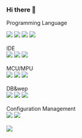 ### Hi there 👋

<!--
**yong-ggori/yong-ggori** is a ✨ _special_ ✨ repository because its `README.md` (this file) appears on your GitHub profile.

Here are some ideas to get you started:

- 🔭 I’m currently working on ...
- 🌱 I’m currently learning ...
- 👯 I’m looking to collaborate on ...
- 🤔 I’m looking for help with ...
- 💬 Ask me about ...
- 📫 How to reach me: ...
- 😄 Pronouns: ...
- ⚡ Fun fact: ...
-->
Programming Language
<div>
  <img src="https://img.shields.io/badge/C-A8B9CC?style=flat-square&logo=C&logoColor=white"/> 
  <img src="https://img.shields.io/badge/C++-00599C?style=flat-square&logo=C%2B%2B&logoColor=white"/>
  <img src="https://img.shields.io/badge/Python-3776AB?style=flat-square&logo=Python&logoColor=white"/> 
  <img src="https://img.shields.io/badge/Java-007396?style=flat-square&logo=Java&logoColor=white"/> 
 </div>
<br>
 IDE
 <div>
   <img src="https://img.shields.io/badge/Visual Studio-5C2D91?style=flat-square&logo=Visual Studio&logoColor=white"/> 
   <img src="https://img.shields.io/badge/Visual Studio Code-007ACC?style=flat-square&logo=Visual Studio&logoColor=white"/> 
   <img src="https://img.shields.io/badge/Eclipse IDE-2C2255?style=flat-square&logo=Eclipse IDE&logoColor=white"/> 
 </div>
 <br>
   MCU/MPU
 <div>
  <img src="https://img.shields.io/badge/Arduino-00979D?style=flat-square&logo=Arduino&logoColor=white"/> 
  <img src="https://img.shields.io/badge/STM32-03234B?style=flat-square&logo=STMicroelectronics&logoColor=white"/>
  <img src="https://img.shields.io/badge/Raspberry Pi-A22846?style=flat-square&logo=Raspberry Pi&logoColor=white"/>
 </div>
 <br>
   DB&wep
 <div>
  <img src="https://img.shields.io/badge/Microsoft SQL Server-CC2927?style=flat-square&logo=Microsoft SQL Server&logoColor=white"/>
  <img src="https://img.shields.io/badge/XAMPP-FB7A24?style=flat-square&logo=XAMPP&logoColor=white"/>
  <img src="https://img.shields.io/badge/MariaDB-003545?style=flat-square&logo=MariaDB&logoColor=white"/>
 </div>
 <br>
  Configuration Management
 <div>
  <img src="https://img.shields.io/badge/Git-F05032?style=flat-square&logo=Git&logoColor=white"/> 
  <img src="https://img.shields.io/badge/GitHub-181717?style=flat-square&logo=GitHub&logoColor=white"/> 
</div>
<br>
<!--  <div>
<src="https://github-readme-stats.vercel.app/api?username=yumdari">
  </div> -->
  <div>
<img align="left" src="https://github-readme-stats.vercel.app/api/top-langs/?username=yumdari&theme=dracula&exclude_repo=Computer-Science-Engineering&layout=compact&langs_count=10"/>
  </div>
